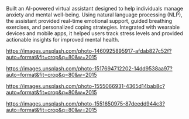 Built an AI-powered virtual assistant designed to help individuals manage anxiety and mental well-being. Using natural language processing (NLP), the assistant provided real-time emotional support, guided breathing exercises, and personalized coping strategies. Integrated with wearable devices and mobile apps, it helped users track stress levels and provided actionable insights for improved mental health.

https://images.unsplash.com/photo-1460925895917-afdab827c52f?auto=format&fit=crop&q=80&w=2015

https://images.unsplash.com/photo-1517694712202-14dd9538aa97?auto=format&fit=crop&q=80&w=2015

https://images.unsplash.com/photo-1555066931-4365d14bab8c?auto=format&fit=crop&q=80&w=2015

https://images.unsplash.com/photo-1551650975-87deedd944c3?auto=format&fit=crop&q=80&w=2015
